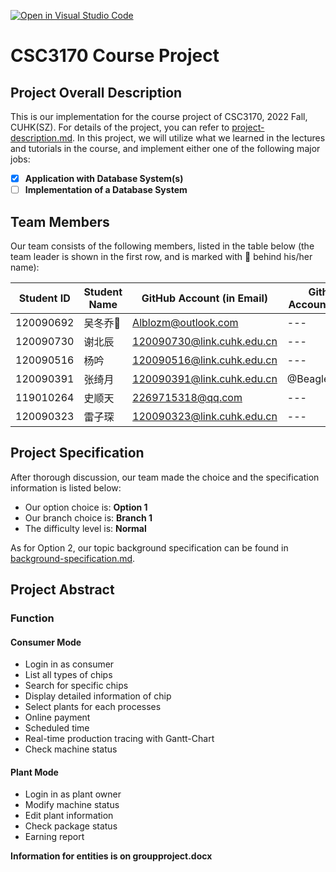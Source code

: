 [![Open in Visual Studio Code](https://classroom.github.com/assets/open-in-vscode-c66648af7eb3fe8bc4f294546bfd86ef473780cde1dea487d3c4ff354943c9ae.svg)](https://classroom.github.com/online_ide?assignment_repo_id=9434779&assignment_repo_type=AssignmentRepo)
# CSC3170 Course Project

## Project Overall Description

This is our implementation for the course project of CSC3170, 2022 Fall, CUHK(SZ). For details of the project, you can refer to [project-description.md](project-description.md). In this project, we will utilize what we learned in the lectures and tutorials in the course, and implement either one of the following major jobs:

<!-- Please fill in "x" to replace the blank space between "[]" to tick the todo item; it's ticked on the first one by default. -->

- [x] **Application with Database System(s)**
- [ ] **Implementation of a Database System**

## Team Members

Our team consists of the following members, listed in the table below (the team leader is shown in the first row, and is marked with 🚩 behind his/her name):

<!-- change the info below to be the real case -->

| Student ID | Student Name | GitHub Account (in Email) | Github Account Nmae|
| ---------- | ------------ | ------------------------- | ---|
| 120090692  | 吴冬乔🚩      | Alblozm@outlook.com       |---|
| 120090730  | 谢北辰        | 120090730@link.cuhk.edu.cn|---|
| 120090516  | 杨吟         | 120090516@link.cuhk.edu.cn |---|
| 120090391  | 张绮月        | 120090391@link.cuhk.edu.cn|@BeagleKing.io |
| 119010264  | 史顺天        | 2269715318@qq.com         |---|
| 120090323  | 雷子琛        | 120090323@link.cuhk.edu.cn|---|

## Project Specification

<!-- You should remove the terms/sentence that is not necessary considering your option/branch/difficulty choice -->

After thorough discussion, our team made the choice and the specification information is listed below:

- Our option choice is: **Option 1**
- Our branch choice is: **Branch 1**
- The difficulty level is: **Normal**

As for Option 2, our topic background specification can be found in [background-specification.md](background-specification.md).

## Project Abstract

<!-- TODO -->
### Function
#### Consumer Mode
- Login in as consumer
- List all types of chips
- Search for specific chips
- Display detailed information of chip
- Select plants for each processes
- Online payment
- Scheduled time
- Real-time production tracing with Gantt-Chart
- Check machine status
#### Plant Mode
- Login in as plant owner
- Modify machine status
- Edit plant information
- Check package status
- Earning report

**Information for entities is on groupproject.docx**
